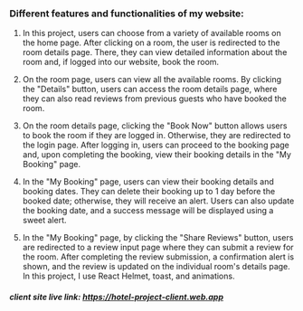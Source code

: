### Different features and functionalities of my website:

1. In this project, users can choose from a variety of available rooms on the
   home page. After clicking on a room, the user is redirected to the room
   details page. There, they can view detailed information about the room and,
   if logged into our website, book the room.

2. On the room page, users can view all the available rooms. By clicking the
   "Details" button, users can access the room details page, where they can also
   read reviews from previous guests who have booked the room.

3. On the room details page, clicking the "Book Now" button allows users to book
   the room if they are logged in. Otherwise, they are redirected to the login
   page. After logging in, users can proceed to the booking page and, upon
   completing the booking, view their booking details in the "My Booking" page.

4. In the "My Booking" page, users can view their booking details and booking
   dates. They can delete their booking up to 1 day before the booked date;
   otherwise, they will receive an alert. Users can also update the booking
   date, and a success message will be displayed using a sweet alert.

5. In the "My Booking" page, by clicking the "Share Reviews" button, users are
   redirected to a review input page where they can submit a review for the
   room. After completing the review submission, a confirmation alert is shown,
   and the review is updated on the individual room's details page. In this
   project, I use React Helmet, toast, and animations.

##### client site live link: https://hotel-project-client.web.app
